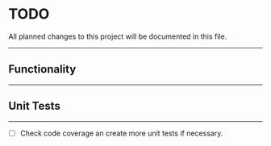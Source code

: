 # TODO

All planned changes to this project will be documented in this file.
___

## Functionality
___


## Unit Tests
___

- [ ] Check code coverage an create more unit tests if necessary.